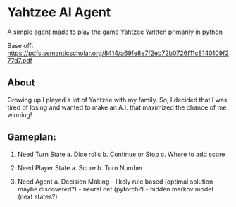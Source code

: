 # Yahtzee AI Agent

A simple agent made to play the game [Yahtzee](https://en.wikipedia.org/wiki/Yahtzee)
Written primarily in python

Base off: https://pdfs.semanticscholar.org/8414/a69fe8e7f2eb72b0726f11c8140109f277d7.pdf

## About

Growing up I played a lot of Yahtzee with my family.  So, I decided that I was
tired of losing and wanted to make an A.I. that maximized the chance of me 
winning!

## Gameplan:

1. Need Turn State
	a. Dice rolls
	b. Continue or Stop
	c. Where to add score

2. Need Player State
	a. Score
	b. Turn Number

3. Need Agent
	a. Decision Making
		- likely rule based (optimal solution maybe discovered?)
		- neural net (pytorch?)
		- hidden markov model (next states?)